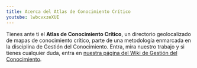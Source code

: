 ```yaml
---
title: Acerca del Atlas de Conocimiento Crítico
youtube: lwbcvxzeXUI
---
```


Tienes ante ti el **Atlas de Conocimiento Crítico**, un directorio geolocalizado de mapas de conocimiento crítico, parte de una metodología enmarcada en la disciplina de Gestión del Conocimiento. Entra, mira nuestro trabajo y si tienes cualquier duda, entra en [nuestra página del Wiki de Gestión del Conocimiento](https://ws168.juntadeandalucia.es/wikigestionC/index.php?title=Mapa_de_Conocimiento_Cr%C3%ADtico).